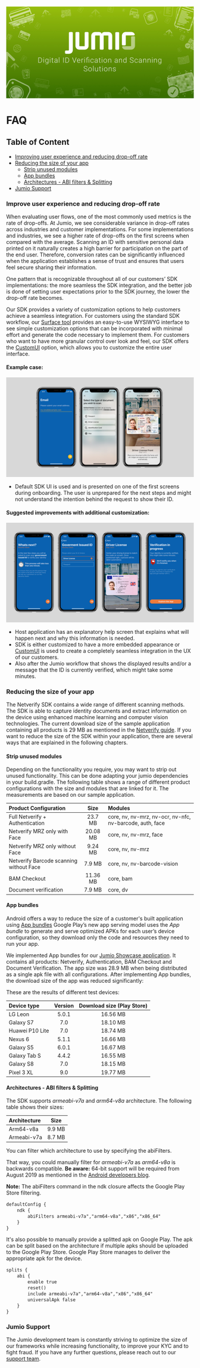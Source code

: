 ![FAQ](images/jumio_feature_graphic.jpg)

# FAQ

## Table of Content
- [Improving user experience and reducing drop-off rate](#improving-user-experience-and-reducing-drop-off-rate)
- [Reducing the size of your app](#reducing-the-size-of-your-app)
  - [Strip unused modules](#strip-unused-modules)
  - [App bundles](#app-bundles)
  - [Architectures - ABI filters & Splitting](#arch)
- [Jumio Support](#jumio-support)

### Improve user experience and reducing drop-off rate
When evaluating user flows, one of the most commonly used metrics is the rate of drop-offs. At Jumio, we see considerable variance in drop-off rates across industries and customer implementations. For some implementations and industries, we see a higher rate of drop-offs on the first screens when compared with the average.
Scanning an ID with sensitive personal data printed on it naturally creates a high barrier for participation on the part of the end user. Therefore, conversion rates can be significantly influenced when the application establishes a sense of trust and ensures that users feel secure sharing their information.

One pattern that is recognizable throughout all of our customers’ SDK implementations: the more seamless the SDK integration, and the better job is done of setting user expectations prior to the SDK journey, the lower the drop-off rate becomes.

Our SDK provides a variety of customization options to help customers achieve a seamless integration. For customers using the standard SDK workflow, our [Surface tool](https://jumio.github.io/surface-android/) provides an easy-to-use WYSIWYG interface to see simple customization options that can be incorporated with minimal effort and generate the code necessary to implement them. For customers who want to have more granular control over look and feel, our SDK offers the [CustomUI](https://github.com/Jumio/mobile-sdk-android/blob/master/docs/integration_netverify-fastfill.md#custom-ui) option, which allows you to customize the entire user interface.

#### Example case:
![Onboarding bad case](images/onboardingBadCase.jpg)
- Default SDK UI is used and is presented on one of the first screens during onboarding. The user is unprepared for the next steps and might not understand the intention behind the request to show their ID.

#### Suggested improvements with additional customization:
![Onboarding good case](images/onboardingGoodCase.jpg)
 - Host application has an explanatory help screen that explains what will happen next and why this information is needed.
 - SDK is either customized to have a more embedded appearance or [CustomUI](https://github.com/Jumio/mobile-sdk-android/blob/master/docs/integration_netverify-fastfill.md#custom-ui) is used to create a completely seamless integration in the UX of our customers.
 - Also after the Jumio workflow that shows the displayed results and/or a message that the ID is currently verified, which might take some minutes.

### Reducing the size of your app
The Netverify SDK contains a wide range of different scanning methods. The SDK is able to capture identity documents and extract information on the device using enhanced machine learning and computer vision technologies.
The current download size of the sample application containing all products is 29 MB as mentioned in the [Netverify guide](integration_netverify-fastfill.md).
If you want to reduce the size of the SDK within your application, there are several ways that are explained in the following chapters.

#### Strip unused modules
Depending on the functionality you require, you may want to strip out unused functionality. This can be done adapting your jumio dependencies in your build.gradle. The following table shows a range of different product configurations with the size and modules that are linked for it. The measurements are based on our sample application.

|Product Configuration      | Size   | Modules   |
|:--------------------------|:------:|:----------|
|Full Netverify + Authentication                       | 23.7 MB    | core, nv, nv-mrz, nv-ocr, nv-nfc, nv-barcode, auth, face |
|Netverify MRZ only with Face                          | 20.08 MB  | core, nv, nv-mrz, face |
|Netverify MRZ only without Face                       | 9.24 MB   | core, nv, nv-mrz |
|Netverify Barcode scanning without Face               | 7.9 MB   | core, nv, nv-barcode-vision |
|BAM Checkout                                          | 11.36 MB   | core, bam |
|Document verification                                 | 7.9 MB   | core, dv  |


#### App bundles
Android offers a way to reduce the size of a customer's built application using [App bundles](https://developer.android.com/guide/app-bundle/)
Google Play’s new app serving model uses the *App bundle* to generate and serve optimized APKs for each user’s device configuration, so they download only the code and resources they need to run your app.

We implemented App bundles for our [Jumio Showcase application](https://play.google.com/store/apps/details?id=com.jumio.demo.netverify). It contains all products: Netverify, Authentication, BAM Checkout and Document Verification.
The app size was 28.9 MB when being distributed as a single apk file with all configurations. After implementing App bundles, the download size of the app was reduced significantly:

These are the results of different test devices:

|Device type    | Version       | Download size (Play Store) |
|:--------------|:-------------:|:--------------------------:|
|LG Leon        | 5.0.1   | 16.56 MB |
|Galaxy S7      | 7.0     | 18.10 MB |
|Huawei P10 Lite| 7.0     | 18.74 MB |
|Nexus 6        | 5.1.1   | 16.66 MB |
|Galaxy S5      | 6.0.1   | 16.67 MB |
|Galaxy Tab S   | 4.4.2   | 16.55 MB |
|Galaxy S8      | 7.0     | 18.15 MB |
|Pixel 3 XL     | 9.0     | 19.77 MB |

#### <a name="arch"></a>Architectures - ABI filters & Splitting
The SDK supports *armeabi-v7a* and *arm64-v8a* architecture. The following table shows their sizes:

|Architecture    | Size      |
|:---------------|:---------:|
|Arm64-v8a          | 9.9 MB  |
|Armeabi-v7a        | 8.7 MB |

You can filter which architecture to use by specifying the abiFilters.

That way, you could manually filter for *armeabi-v7a* as *arm64-v8a* is backwards compatible.
__Be aware:__ 64-bit support will be required from August 2019 as mentioned in the [Android developers blog](https://android-developers.googleblog.com/2017/12/improving-app-security-and-performance.html).

__Note:__ The abiFilters command in the ndk closure affects the Google Play Store filtering.

```
defaultConfig {
	ndk {
		abiFilters armeabi-v7a","arm64-v8a","x86","x86_64"
	}
}
```

It's also possible to manually provide a splitted apk on Google Play.
The apk can be split based on the architecture if multiple apks should be uploaded to the Google Play Store. Google Play Store manages to deliver the appropriate apk for the device.
```
splits {
	abi {
		enable true
		reset()
		include armeabi-v7a","arm64-v8a","x86","x86_64"
		universalApk false
	}
}
```

### Jumio Support
The Jumio development team is constantly striving to optimize the size of our frameworks while increasing functionality, to improve your KYC and to fight fraud. If you have any further questions, please reach out to our [support team](mailto:support@jumio.com).
